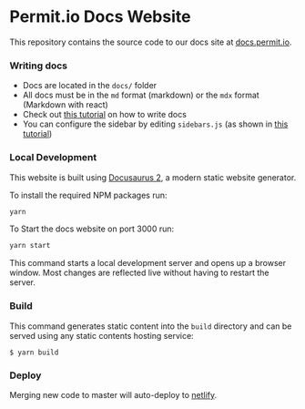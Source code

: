 # Permit.io Docs Website
This repository contains the source code to our docs site at [docs.permit.io](https://docs.permit.io).

### Writing docs
* Docs are located in the `docs/` folder
* All docs must be in the `md` format (markdown) or the `mdx` format (Markdown with react)
* Check out [this tutorial](https://docusaurus.io/docs/create-doc) on how to write docs
* You can configure the sidebar by editing `sidebars.js` (as shown in [this tutorial](https://docusaurus.io/docs/sidebar))

### Local Development
This website is built using [Docusaurus 2](https://docusaurus.io/), a modern static website generator.

To install the required NPM packages run:
```sh
yarn
```

To Start the docs website on port 3000 run:
```sh
yarn start
```

This command starts a local development server and opens up a browser window. Most changes are reflected live without having to restart the server.

### Build

This command generates static content into the `build` directory and can be served using any static contents hosting service:

```
$ yarn build
```

### Deploy

Merging new code to master will auto-deploy to [netlify](https://app.netlify.com/sites/permitio-docs/overview).
